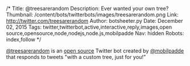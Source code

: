 /*
Title: @treesarerandom
Description: Ever wanted your own tree?
Thumbnail: /content/bots/twitterbots/images/treesarerandom.png
Link: http://twitter.com/treesarerandom
Author: botsheeter.py
Date: December 02, 2015
Tags: twitter,twitterbot,active,interactive,reply,images,open source,opensource,node,nodejs,node.js,mobilpadde
Nav: hidden
Robots: index,follow
*/

[@treesarerandom](https://twitter.com/treesarerandom) is an [open source](https://github.com/Mobilpadde/RandomTreeTwitter) Twitter bot created by [@mobilpadde](https://twitter.com/mobilpadde) that responds to tweets "with a custom tree, just for you!"
